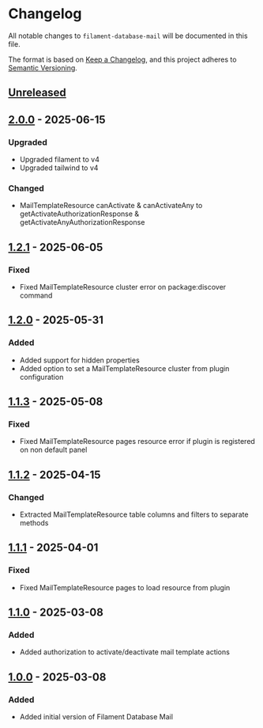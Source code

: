 # Changelog

All notable changes to `filament-database-mail` will be documented in this file.

The format is based on [Keep a Changelog](https://keepachangelog.com/en/1.1.0/),
and this project adheres to [Semantic Versioning](https://semver.org/spec/v2.0.0.html).

## [Unreleased]
## [2.0.0] - 2025-06-15
### Upgraded
- Upgraded filament to v4
- Upgraded tailwind to v4

### Changed
- MailTemplateResource canActivate & canActivateAny to getActivateAuthorizationResponse & getActivateAnyAuthorizationResponse

## [1.2.1] - 2025-06-05
### Fixed
- Fixed MailTemplateResource cluster error on package:discover command

## [1.2.0] - 2025-05-31
### Added
- Added support for hidden properties
- Added option to set a MailTemplateResource cluster from plugin configuration

## [1.1.3] - 2025-05-08
### Fixed
- Fixed MailTemplateResource pages resource error if plugin is registered on non default panel

## [1.1.2] - 2025-04-15
### Changed
- Extracted MailTemplateResource table columns and filters to separate methods

## [1.1.1] - 2025-04-01
### Fixed
- Fixed MailTemplateResource pages to load resource from plugin

## [1.1.0] - 2025-03-08
### Added
- Added authorization to activate/deactivate mail template actions

## [1.0.0] - 2025-03-08
### Added
- Added initial version of Filament Database Mail

[unreleased]: https://github.com/martinpetricko/filament-database-mail/compare/2.0.0...HEAD
[2.0.0]: https://github.com/martinpetricko/filament-database-mail/compare/1.2.1...2.0.0
[1.2.1]: https://github.com/martinpetricko/filament-database-mail/compare/1.2.0...1.2.1
[1.2.0]: https://github.com/martinpetricko/filament-database-mail/compare/1.1.3...1.2.0
[1.1.3]: https://github.com/martinpetricko/filament-database-mail/compare/1.1.2...1.1.3
[1.1.2]: https://github.com/martinpetricko/filament-database-mail/compare/1.1.1...1.1.2
[1.1.1]: https://github.com/martinpetricko/filament-database-mail/compare/1.1.0...1.1.1
[1.1.0]: https://github.com/martinpetricko/filament-database-mail/compare/1.0.0...1.1.0
[1.0.0]: https://github.com/martinpetricko/filament-database-mail/releases/tag/1.0.0
